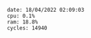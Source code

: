 

                date: 18/04/2022 02:09:03
                cpu: 0.1%
                ram: 18.8%
                cycles: 14940

                         